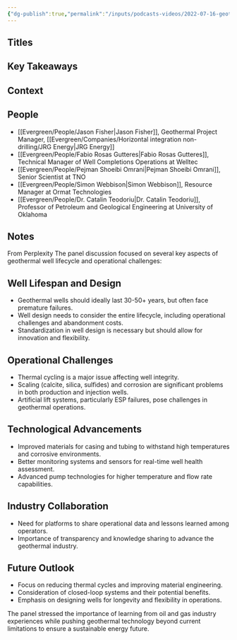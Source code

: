 ```yaml
---
{"dg-publish":true,"permalink":"/inputs/podcasts-videos/2022-07-16-geothermal-well-lifecycle-production-and-operational-challenges-pivot-2022/","tags":["podcast_notes"]}
---
```


## Titles


## Key Takeaways


## Context



## People
- [[Evergreen/People/Jason Fisher\|Jason Fisher]], Geothermal Project Manager, [[Evergreen/Companies/Horizontal integration non-drilling/JRG Energy\|JRG Energy]]
- [[Evergreen/People/Fabio Rosas Gutteres\|Fabio Rosas Gutteres]], Technical Manager of Well Completions Operations at Welltec
- [[Evergreen/People/Pejman Shoeibi Omrani\|Pejman Shoeibi Omrani]], Senior Scientist at TNO
- [[Evergreen/People/Simon Webbison\|Simon Webbison]], Resource Manager at Ormat Technologies
- [[Evergreen/People/Dr. Catalin Teodoriu\|Dr. Catalin Teodoriu]], Professor of Petroleum and Geological Engineering at University of Oklahoma

## Notes

From Perplexity
The panel discussion focused on several key aspects of geothermal well lifecycle and operational challenges:

## Well Lifespan and Design

- Geothermal wells should ideally last 30-50+ years, but often face premature failures.
- Well design needs to consider the entire lifecycle, including operational challenges and abandonment costs.
- Standardization in well design is necessary but should allow for innovation and flexibility.

## Operational Challenges

- Thermal cycling is a major issue affecting well integrity.
- Scaling (calcite, silica, sulfides) and corrosion are significant problems in both production and injection wells.
- Artificial lift systems, particularly ESP failures, pose challenges in geothermal operations.

## Technological Advancements

- Improved materials for casing and tubing to withstand high temperatures and corrosive environments.
- Better monitoring systems and sensors for real-time well health assessment.
- Advanced pump technologies for higher temperature and flow rate capabilities.

## Industry Collaboration

- Need for platforms to share operational data and lessons learned among operators.
- Importance of transparency and knowledge sharing to advance the geothermal industry.

## Future Outlook

- Focus on reducing thermal cycles and improving material engineering.
- Consideration of closed-loop systems and their potential benefits.
- Emphasis on designing wells for longevity and flexibility in operations.

The panel stressed the importance of learning from oil and gas industry experiences while pushing geothermal technology beyond current limitations to ensure a sustainable energy future.